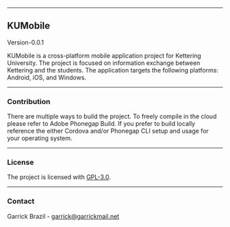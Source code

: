 
___
 
## KUMobile

Version-0.0.1
 
KUMobile is a cross-platform mobile application project for Kettering
University. The project is focused on information exchange between Kettering 
and the students. The application targets the following platforms: 
Android, iOS, and Windows.
 
___
 
### Contribution
 
There are multiple ways to build the project. To freely compile in the cloud please 
refer to Adobe Phonegap Build. If you prefer to build locally reference the 
either Cordova and/or Phonegap CLI setup and usage for your operating system. 

 
___
 
### License

The project is licensed with [GPL-3.0](http://www.gnu.org/licenses/gpl-3.0.txt).

___
 
### Contact
 
Garrick Brazil - garrick@garrickmail.net